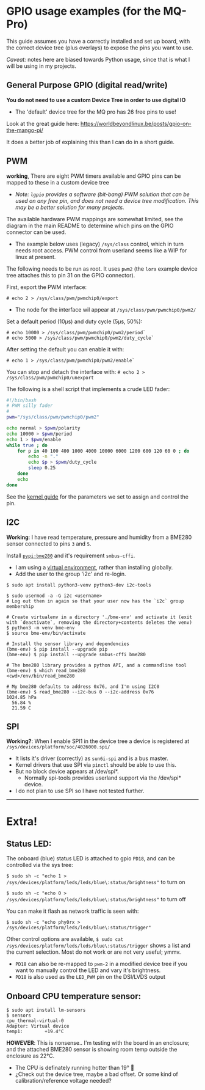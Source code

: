 # GPIO usage examples (for the MQ-Pro)
This guide assumes you have a correctly installed and set up board, with the correct device tree (plus overlays) to expose the pins you want to use.

*Caveat:* notes here are biased towards Python usage, since that is what I will be using in my projects.

## General Purpose GPIO (digital read/write)
**You do not need to use a custom Device Tree in order to use digital IO**
* The 'default' device tree for the MQ pro has 26 free pins to use! 

Look at the great guide here: https://worldbeyondlinux.be/posts/gpio-on-the-mango-pi/

It does a better job of explaining this than I can do in a short guide.

## PWM
**working**, There are eight PWM timers available and GPIO pins can be mapped to these in a custom device tree
- *Note: `lgpio` provides a software (bit-bang) PWM solution that can be used on any free pin, and does not need a device tree modification. This may be a better solution for many projects.*

The available hardware PWM mappings are somewhat limited, see the diagram in the main README to determine which pins on the GPIO connector can be used.
- The example below uses (legacy) `/sys/class` control, which in turn needs root access. PWM control from userland seems like a WIP for linux at present.

The following needs to be run as root. It uses `pwm2` (the `lora` example device tree attaches this to pin 31 on the GPIO connector).

First, export the PWM interface:
```
# echo 2 > /sys/class/pwm/pwmchip0/export
```
- The node for the interface wil appear at `/sys/class/pwm/pwmchip0/pwm2/`

Set a default period (10μs) and duty cycle (5μs, 50%):
```
# echo 10000 > /sys/class/pwm/pwmchip0/pwm2/period`
# echo 5000 > /sys/class/pwm/pwmchip0/pwm2/duty_cycle`
```
After setting the default you can enable it with:
```
# echo 1 > /sys/class/pwm/pwmchip0/pwm2/enable`
```
You can stop and detach the interface with: `# echo 2 > /sys/class/pwm/pwmchip0/unexport`

The following is a shell script that implements a crude LED fader:

```bash
#!/bin/bash
# PWM silly fader
#
pwm="/sys/class/pwm/pwmchip0/pwm2"

echo normal > $pwm/polarity
echo 10000 > $pwm/period
echo 1 > $pwm/enable
while true ; do
    for p in 40 100 400 1000 4000 10000 6000 1200 600 120 60 0 ; do
        echo -n "."
        echo $p > $pwm/duty_cycle
        sleep 0.25
    done
    echo
done
```
See the [kernel guide](https://www.kernel.org/doc/html/latest/driver-api/pwm.html#using-pwms-with-the-sysfs-interface) for the parameters we set to assign and control the pin.

## I2C
**Working**: I have read temperature, pressure and humidity from a BME280 sensor connected to pins `3` and `5`.

Install [`pypi:bme280`](https://pypi.org/project/bme280/) and it's requirement `smbus-cffi`.
* I am using a [virtual environment](https://docs.python.org/3/tutorial/venv.html), rather than installing globally.
* Add the user to the group 'i2c' and re-login.
```
$ sudo apt install python3-venv python3-dev i2c-tools

$ sudo usermod -a -G i2c <username>
# Log out then in again so that your user now has the `i2c` group membership

# Create virtualenv in a directory './bme-env' and activate it (exit with `deactivate`, removing the directory+contents deletes the venv)
$ python3 -m venv bme-env
$ source bme-env/bin/activate

# Install the sensor library and dependencies
(bme-env) $ pip install --upgrade pip
(bme-env) $ pip install --upgrade smbus-cffi bme280

# The bme280 library provides a python API, and a commandline tool
(bme-env) $ which read_bme280
<cwd>/env/bin/read_bme280

# My bme280 defaults to address 0x76, and I'm using I2C0
(bme-env) $ read_bme280 --i2c-bus 0 --i2c-address 0x76
1024.85 hPa
  56.84 %
  21.59 C
```

## SPI
**Working?**: When I enable SPI1 in the device tree a device is registered at `/sys/devices/platform/soc/4026000.spi/`
* It lists it's driver (correctly) as `sun6i-spi` and is a bus master.
* Kernel drivers that use SPI via `pinctl` should be able to use this.
* But no block device appears at /dev/spi*.
  * Normally spi-tools provides userland support via the /dev/spi* device.
* I do not plan to use SPI so I have not tested further.

---------------------------------------------------------

# Extra!
## Status LED:
The onboard (blue) status LED is attached to gpio `PD18`, and can be controlled via the sys tree:

`$ sudo sh -c "echo 1 > /sys/devices/platform/leds/leds/blue\:status/brightness"` to turn on

`$ sudo sh -c "echo 0 > /sys/devices/platform/leds/leds/blue\:status/brightness"` to turn off

You can make it flash as network traffic is seen with:

`$ sudo sh -c "echo phy0rx > /sys/devices/platform/leds/leds/blue\:status/trigger"`

Other control options are available, `$ sudo cat /sys/devices/platform/leds/leds/blue\:status/trigger` shows a list and the current selection. Most do not work or are not very useful; ymmv.
- `PD18` can also be re-mapped to `pwm-2` in a modified device tree if you want to manually control the LED and vary it's brightness.
- `PD18` is also used as the `LED_PWM` pin on the DSI/LVDS output


## Onboard CPU temperature sensor:
```console
$ sudo apt install lm-sensors
$ sensors
cpu_thermal-virtual-0
Adapter: Virtual device
temp1:        +19.4°C
```
**HOWEVER**: This is nonsense.. I'm testing with the board in an enclosure; and the attached BME280 sensor is showing room temp outside the enclosure as 22°C.
- The CPU is definately running hotter than 19° 🤦
- ¿Check out the device tree, maybe a bad offset. Or some kind of calibration/reference voltage needed?

